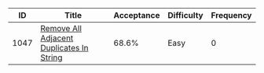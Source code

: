 |ID|Title|Acceptance|Difficulty|Frequency|
|----|-----|----|---|---|
|1047|[Remove All Adjacent Duplicates In String]( https://leetcode.com/problems/remove-all-adjacent-duplicates-in-string)|68.6%|Easy|0|
